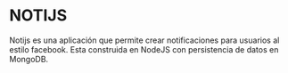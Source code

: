 # NOTIJS
Notijs es una aplicación que permite crear notificaciones para usuarios al estilo facebook. Esta construida en NodeJS con persistencia de datos en MongoDB.





